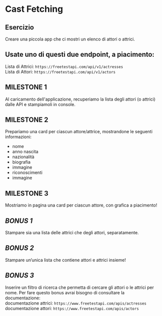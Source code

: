 # Cast Fetching
## Esercizio
Creare una piccola app che ci mostri un elenco di attori o attrici.
## Usate uno di questi due endpoint, a piacimento:
Lista di Attrici:   `https://freetestapi.com/api/v1/actresses`\
Lista di Attori:  `https://freetestapi.com/api/v1/actors`
## MILESTONE 1
Al caricamento dell'applicazione, recuperiamo la lista degli attori (o attrici) dalle API e stampiamoli in console.
## MILESTONE 2
Prepariamo una card per ciascun attore/attrice, mostrandone le seguenti informazioni:
- nome
- anno nascita
- nazionalità
- biografia
- immagine
- riconoscimenti
- immagine
## MILESTONE 3
Mostriamo in pagina una card per ciascun attore, con grafica a piacimento!
## *BONUS 1*
Stampare sia una lista delle attrici che degli attori, separatamente.
## *BONUS 2*
Stampare un’unica lista che contiene attori e attrici insieme!
## *BONUS 3*
Inserire un filtro di ricerca che permetta di cercare gli attori o le attrici per nome.
Per fare questo bonus avrai bisogno di consultare la documentazione:\
documentazione attrici: `https://www.freetestapi.com/apis/actresses`\
documentazione attori: `https://www.freetestapi.com/apis/actors`
